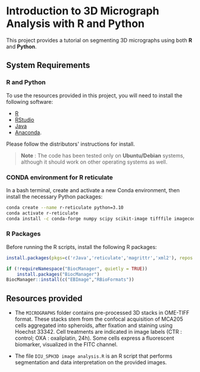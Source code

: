 # Introduction to 3D Micrograph Analysis with R and Python
This project provides a tutorial on segmenting 3D micrographs using both **R** and **Python**.

## System Requirements

### R and Python

To use the resources provided in this project, you will need to install the following software:

- [R](https://cran.r-project.org/)
- [RStudio](https://www.rstudio.com/products/rstudio/download/)
- [Java](https://www.java.com/fr/download/manual.jsp)
- [Anaconda](https://www.anaconda.com/download).

Please follow the distributors' instructions for install. 

> **Note** : The code has been tested only on **Ubuntu/Debian** systems, although it should work on other operating systems as well.

### CONDA environment for R reticulate
In a bash terminal, create and activate a new Conda environment, then install the necessary Python packages:

```sh
conda create --name r-reticulate python=3.10
conda activate r-reticulate
conda install -c conda-forge numpy scipy scikit-image tifffile imagecodecs napari pyqt
```

### R Packages
Before running the R scripts, install the following R packages:

```R
install.packages(pkgs=c('rJava','reticulate','magrittr','xml2'), repos = "http://cloud.r-project.org")

if (!requireNamespace("BiocManager", quietly = TRUE))
    install.packages("BiocManager")
BiocManager::install(c("EBImage","RBioFormats"))
```

## Resources provided
- The `MICROGRAPHS` folder contains pre-processed 3D stacks in OME-TIFF format. These stacks stem from the confocal acquisition of MCA205 cells aggregated into spheroids, after fixation and staining using Hoechst 33342. Cell treatments are indicated in image labels (CTR : control; OXA : oxaliplatin, 24h). Some cells express a fluorescent biomarker, visualized in the FITC channel.

- The file `DIU_SPH3D image analysis.R` is an R script that performs segmentation and data interpretation on the provided images.
